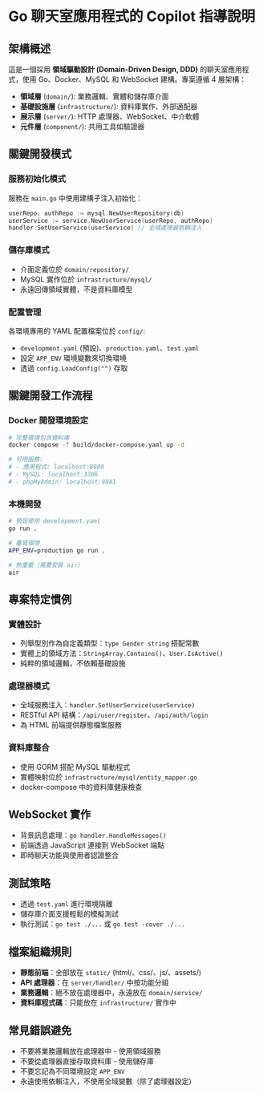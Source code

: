 # Go 聊天室應用程式的 Copilot 指導說明

## 架構概述

這是一個採用 **領域驅動設計 (Domain-Driven Design, DDD)** 的聊天室應用程式，使用 Go、Docker、MySQL 和 WebSocket 建構。專案遵循 4 層架構：

- **領域層** (`domain/`): 業務邏輯、實體和儲存庫介面
- **基礎設施層** (`infrastructure/`): 資料庫實作、外部適配器
- **展示層** (`server/`): HTTP 處理器、WebSocket、中介軟體
- **元件層** (`component/`): 共用工具如驗證器

## 關鍵開發模式

### 服務初始化模式

服務在 `main.go` 中使用建構子注入初始化：

```go
userRepo, authRepo := mysql.NewUserRepository(db)
userService := service.NewUserService(userRepo, authRepo)
handler.SetUserService(userService) // 全域處理器依賴注入
```

### 儲存庫模式

- 介面定義位於 `domain/repository/`
- MySQL 實作位於 `infrastructure/mysql/`
- 永遠回傳領域實體，不是資料庫模型

### 配置管理

各環境專用的 YAML 配置檔案位於 `config/`:

- `development.yaml` (預設)、`production.yaml`、`test.yaml`
- 設定 `APP_ENV` 環境變數來切換環境
- 透過 `config.LoadConfig("")` 存取

## 關鍵開發工作流程

### Docker 開發環境設定

```bash
# 完整環境包含資料庫
docker compose -f build/docker-compose.yaml up -d

# 可用服務:
# - 應用程式: localhost:8080
# - MySQL: localhost:3306  
# - phpMyAdmin: localhost:8081
```

### 本機開發

```bash
# 預設使用 development.yaml
go run .

# 覆寫環境
APP_ENV=production go run .

# 熱重載（需要安裝 air）
air
```

## 專案特定慣例

### 實體設計

- 列舉型別作為自定義類型：`type Gender string` 搭配常數
- 實體上的領域方法：`StringArray.Contains()`、`User.IsActive()`
- 純粹的領域邏輯，不依賴基礎設施

### 處理器模式

- 全域服務注入：`handler.SetUserService(userService)`
- RESTful API 結構：`/api/user/register`、`/api/auth/login`
- 為 HTML 前端提供靜態檔案服務

### 資料庫整合

- 使用 GORM 搭配 MySQL 驅動程式
- 實體映射位於 `infrastructure/mysql/entity_mapper.go`
- docker-compose 中的資料庫健康檢查

## WebSocket 實作

- 背景訊息處理：`go handler.HandleMessages()`
- 前端透過 JavaScript 連接到 WebSocket 端點
- 即時聊天功能與使用者認證整合

## 測試策略

- 透過 `test.yaml` 進行環境隔離
- 儲存庫介面支援輕鬆的模擬測試
- 執行測試：`go test ./...` 或 `go test -cover ./...`

## 檔案組織規則

- **靜態前端**：全部放在 `static/` (html/、css/、js/、assets/)
- **API 處理器**：在 `server/handler/` 中按功能分組
- **業務邏輯**：絕不放在處理器中，永遠放在 `domain/service/`
- **資料庫程式碼**：只能放在 `infrastructure/` 實作中

## 常見錯誤避免

- 不要將業務邏輯放在處理器中 - 使用領域服務
- 不要從處理器直接存取資料庫 - 使用儲存庫
- 不要忘記為不同環境設定 `APP_ENV`
- 永遠使用依賴注入，不使用全域變數（除了處理器設定）
